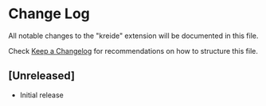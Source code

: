 # Change Log

All notable changes to the "kreide" extension will be documented in this file.

Check [Keep a Changelog](http://keepachangelog.com/) for recommendations on how to structure this file.

## [Unreleased]

- Initial release
